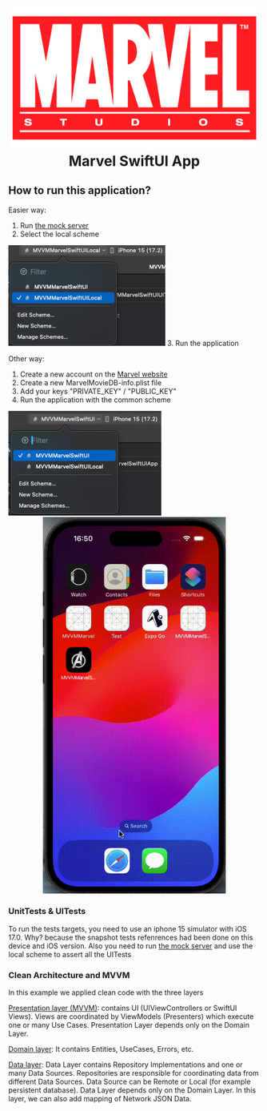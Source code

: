 <h1 align="center" style="border-bottom: none">
    <img alt="Marvel SwiftUI App" src="https://github.com/IgnacioGalliano/MarvelMockAPI/blob/main/Assets/Marvel-Studios-Logo-2008.png?raw=true"><br>Marvel SwiftUI App
</h1>


## How to run this application?

Easier way:

1) Run <a href="https://github.com/IgnacioGalliano/MarvelMockAPI">the mock server</a>
2) Select the local scheme
 <img alt="local scheme" src="https://github.com/IgnacioGalliano/ios-MVVM-SwiftUI-Marvel/blob/main/Readme%20Assets/LocalScheme.png?raw=true">
3. Run the application


Other way:

1) Create a new account on the <a href="https://developer.marvel.com/account"> Marvel website </a>
2) Create a new MarvelMovieDB-info.plist file
3) Add your keys "PRIVATE_KEY" / "PUBLIC_KEY"
4) Run the application with the common scheme
<img alt="local scheme" src="https://github.com/IgnacioGalliano/ios-MVVM-SwiftUI-Marvel/blob/main/Readme%20Assets/ProdScheme.png?raw=true">

<div align="center">
<img alt="local scheme" src="https://github.com/IgnacioGalliano/ios-MVVM-SwiftUI-Marvel/blob/main/Readme%20Assets/App.gif?raw=true"></div>

### <b>UnitTests & UITests</b>
To run the tests targets, you need to use an iphone 15 simulator with iOS 17.0. Why? because the snapshot tests refenrences had been done on this device and iOS version.
Also you need to run <a href="https://github.com/IgnacioGalliano/MarvelMockAPI">the mock server</a> and use the local scheme to assert all the UITests


### <b>Clean Architecture and MVVM</b>

In this example we applied clean code with the three layers 

<ins>Presentation layer (MVVM)</ins>: contains UI (UIViewControllers or SwiftUI Views). Views are coordinated by ViewModels (Presenters) which execute one or many Use Cases. Presentation Layer depends only on the Domain Layer.

<ins>Domain layer</ins>: It contains Entities, UseCases, Errors, etc.

<ins>Data layer</ins>: Data Layer contains Repository Implementations and one or many Data Sources. Repositories are responsible for coordinating data from different Data Sources. Data Source can be Remote or Local (for example persistent database). Data Layer depends only on the Domain Layer. In this layer, we can also add mapping of Network JSON Data.




